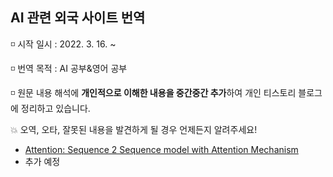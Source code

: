 ## AI 관련 외국 사이트 번역
   
◽ 시작 일시 : 2022. 3. 16. ~   
   
◽ 번역 목적 : AI 공부&영어 공부   
   
◽ 원문 내용 해석에 **개인적으로 이해한 내용을 중간중간 추가**하여 개인 티스토리 블로그에 정리하고 있습니다.   
    
💥 오역, 오타, 잘못된 내용을 발견하게 될 경우 언제든지 알려주세요!
   
   
- [Attention: Sequence 2 Sequence model with Attention Mechanism](https://nsbg.tistory.com/entry/Medium-%EB%B2%88%EC%97%AD-Attention-Sequence-2-Sequence-model-with-Attention-Mechanism)   
- 추가 예정